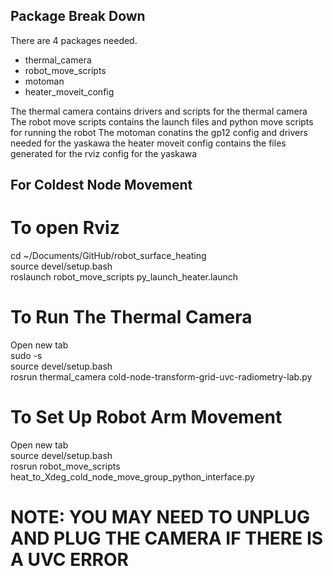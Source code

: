 ## Package Break Down 
There are 4 packages needed. 
- thermal_camera
- robot_move_scripts
- motoman
- heater_moveit_config

The thermal camera contains drivers and scripts for the thermal camera 
The robot move scripts contains the launch files and python move scripts for running the robot 
The motoman conatins the gp12 config and drivers needed for the yaskawa 
the heater moveit config contains the files generated for the rviz config for the yaskawa 

## For Coldest Node Movement

# To open Rviz
cd ~/Documents/GitHub/robot_surface_heating <br>
source devel/setup.bash <br>
roslaunch robot_move_scripts py_launch_heater.launch <br>

# To Run The Thermal Camera
Open new tab <br>
sudo -s <br>
source devel/setup.bash <br>
rosrun thermal_camera cold-node-transform-grid-uvc-radiometry-lab.py <br>

# To Set Up Robot Arm Movement
Open new tab <br>
source devel/setup.bash <br>
rosrun robot_move_scripts heat_to_Xdeg_cold_node_move_group_python_interface.py <br>


# NOTE: YOU MAY NEED TO UNPLUG AND PLUG THE CAMERA IF THERE IS A UVC ERROR


